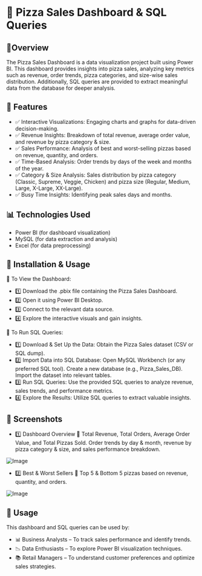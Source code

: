 
# 🍕 Pizza Sales Dashboard & SQL Queries


## 📌Overview

The Pizza Sales Dashboard is a data visualization project built using Power BI. This dashboard provides insights into pizza sales, analyzing key metrics such as revenue, order trends, pizza categories, and size-wise sales distribution. Additionally, SQL queries are provided to extract meaningful data from the database for deeper analysis.

## 🚀 Features
- ✅ Interactive Visualizations: Engaging charts and graphs for data-driven decision-making.
- ✅ Revenue Insights: Breakdown of total revenue, average order value, and revenue by pizza category & size.
- ✅ Sales Performance: Analysis of best and worst-selling pizzas based on revenue, quantity, and orders.
- ✅ Time-Based Analysis: Order trends by days of the week and months of the year.
- ✅ Category & Size Analysis: Sales distribution by pizza category (Classic, Supreme, Veggie, Chicken) and pizza size (Regular, Medium, Large, X-Large, XX-Large).
- ✅ Busy Time Insights: Identifying peak sales days and months.

## 📊 Technologies Used
- Power BI (for dashboard visualization)
- MySQL (for data extraction and analysis)
- Excel (for data preprocessing)

## 📂 Installation & Usage
 🔹 To View the Dashboard:
- 1️⃣ Download the .pbix file containing the Pizza Sales Dashboard.
- 2️⃣ Open it using Power BI Desktop.
- 3️⃣ Connect to the relevant data source.
- 4️⃣ Explore the interactive visuals and gain insights.

🔹 To Run SQL Queries:
- 1️⃣ Download & Set Up the Data: Obtain the Pizza Sales dataset (CSV or SQL dump).
- 2️⃣ Import Data into SQL Database: Open MySQL Workbench (or any preferred SQL tool). Create a new database (e.g., Pizza_Sales_DB). Import the dataset into relevant tables.
- 3️⃣ Run SQL Queries: Use the provided SQL queries to analyze revenue, sales trends, and performance metrics.
- 4️⃣ Explore the Results: Utilize SQL queries to extract valuable insights.
## 📸 Screenshots
- 1️⃣ Dashboard Overview
📌 Total Revenue, Total Orders, Average Order Value, and Total Pizzas Sold. Order trends by day & month, revenue by pizza category & size, and sales performance breakdown.

![Image](https://github.com/user-attachments/assets/fdb92d70-626d-4ea4-973b-8b7d7e42535f)

- 2️⃣ Best & Worst Sellers
📌 Top 5 & Bottom 5 pizzas based on revenue, quantity, and orders.

![Image](https://github.com/user-attachments/assets/422dc0c3-5d0b-4683-ba45-5f29635522a5) 

## 🎯 Usage
This dashboard and SQL queries can be used by:

- 📊 Business Analysts – To track sales performance and identify trends.
- 📉 Data Enthusiasts – To explore Power BI visualization techniques.
- 📚 Retail Managers – To understand customer preferences and optimize sales strategies.
